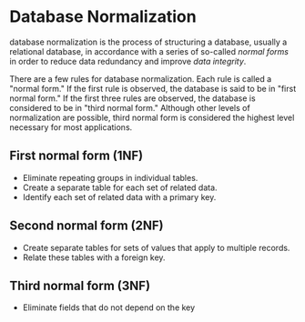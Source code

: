 # Database Normalization
database normalization is the process of structuring a database, usually a relational database, in accordance with a series of so-called *normal forms* in order to reduce data redundancy and improve *data integrity*.  

There are a few rules for database normalization. Each rule is called a "normal form." If the first rule is observed, the database is said to be in "first normal form." If the first three rules are observed, the database is considered to be in "third normal form." Although other levels of normalization are possible, third normal form is considered the highest level necessary for most applications.

## First normal form (1NF)
* Eliminate repeating groups in individual tables.
* Create a separate table for each set of related data.
* Identify each set of related data with a primary key.
## Second normal form (2NF)
* Create separate tables for sets of values that apply to multiple records.
* Relate these tables with a foreign key.
## Third normal form (3NF)
* Eliminate fields that do not depend on the key